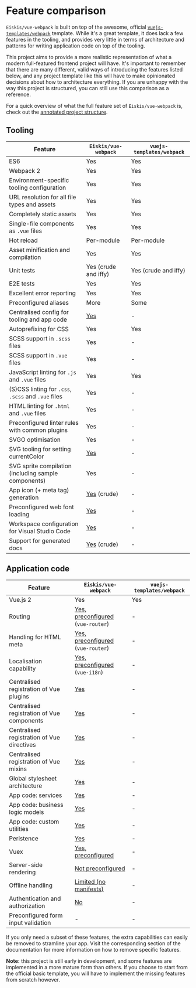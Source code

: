 
# Feature comparison

`Eiskis/vue-webpack` is built on top of the awesome, official [`vuejs-templates/webpack`](https://github.com/vuejs-templates/webpack) template. While it's a great template, it does lack a few features in the tooling, and provides very little in terms of architecture and patterns for writing application code on top of the tooling.

This project aims to provide a more realistic representation of what a modern full-featured frontend project will have. It's important to remember that there are many different, valid ways of introducing the features listed below, and any project template like this will have to make opinionated decisions about how to architecture everything. If you are unhappy with the way this project is structured, you can still use this comparison as a reference.

For a quick overview of what the full feature set of `Eiskis/vue-webpack` is, check out the [annotated project structure](project-structure.md).

## Tooling

|Feature|`Eiskis/vue-webpack`|`vuejs-templates/webpack`
| -- | -- | -- |
|ES6|Yes|Yes
|Webpack 2|Yes|Yes
|Environment-specific tooling configuration|Yes|Yes
|URL resolution for all file types and assets|Yes|Yes
|Completely static assets|Yes|Yes
|Single-file components as `.vue` files|Yes|Yes
|Hot reload|Per-module|Per-module
|Asset minification and compilation|Yes|Yes
|Unit tests|Yes (crude and iffy)|Yes (crude and iffy)
|E2E tests|Yes|Yes
|Excellent error reporting|Yes|Yes
|Preconfigured aliases|More|Some
|Centralised config for tooling and app code|[Yes](https://github.com/Eiskis/vue-webpack/tree/master/src/config)|-
|Autoprefixing for CSS|Yes|Yes
|SCSS support in `.scss` files|Yes|-
|SCSS support in `.vue` files|Yes|-
|JavaScript linting for `.js` and `.vue` files|Yes|Yes
|(S)CSS linting for `.css`, `.scss` and `.vue` files|Yes|-
|HTML linting for `.html` and `.vue` files|Yes|-
|Preconfigured linter rules with common plugins|Yes|-
|SVGO optimisation|Yes|-
|SVG tooling for setting currentColor|[Yes](../tooling/svg-compilation.md)|-
|SVG sprite compilation (including sample components)|Yes|-
|App icon (+ meta tag) generation|[Yes](../tooling/app-icons.md) (crude)|-
|Preconfigured web font loading|[Yes](https://github.com/Eiskis/vue-webpack/tree/master/src/styles/webfonts)|-
|Workspace configuration for Visual Studio Code|[Yes](https://github.com/Eiskis/vue-webpack/tree/master/.vscode/settings.json)|-
|Support for generated docs|[Yes](../tooling/docs.md) (crude)|-

## Application code

|Feature|`Eiskis/vue-webpack`|`vuejs-templates/webpack`
| -- | -- | -- |
|Vue.js 2|Yes|Yes
|Routing|[Yes, preconfigured](../ui/routing.md) (`vue-router`)|-
|Handling for HTML meta|[Yes, preconfigured](../ui/routing.md) (`vue-router`)|-
|Localisation capability|[Yes, preconfigured](../ui/localisation.md) (`vue-i18n`)|-
|Centralised registration of Vue plugins|[Yes](https://github.com/Eiskis/vue-webpack/tree/master/src/main.js)|-
|Centralised registration of Vue components|[Yes](https://github.com/Eiskis/vue-webpack/tree/master/src/main.js)|-
|Centralised registration of Vue directives|[Yes](https://github.com/Eiskis/vue-webpack/tree/master/src/main.js)|-
|Centralised registration of Vue mixins|[Yes](https://github.com/Eiskis/vue-webpack/tree/master/src/main.js)|-
|Global stylesheet architecture|[Yes](../stylesheets/stylesheet/architecture.md)|-
|App code: services|[Yes](https://github.com/Eiskis/vue-webpack/tree/master/src/services)|-
|App code: business logic models|[Yes](https://github.com/Eiskis/vue-webpack/tree/master/src/models)|-
|App code: custom utilities|[Yes](https://github.com/Eiskis/vue-webpack/tree/master/src/utilities)|-
|Peristence|[Yes](../ui/persistence.md)|-
|Vuex|[Yes, preconfigured](../app/vuex.md)|-
|Server-side rendering|[Not preconfigured](../ui/ssr.md)|-
|Offline handling|[Limited (no manifests)](https://github.com/Eiskis/vue-webpack/tree/master/src/services/network.js)|-
|Authentication and authorization|[No](../ui/auth.md)|-
|Preconfigured form input validation|-|-

If you only need a subset of these features, the extra capabilities can easily be removed to stramline your app. Visit the corresponding section of the documentation for more information on how to remove specific features.

**Note:** this project is still early in development, and some features are implemented in a more mature form than others. If you choose to start from the official basic template, you will have to implement the missing features from scratch however.

